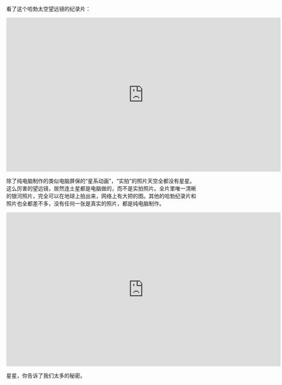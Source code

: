 看了这个哈勃太空望远镜的纪录片：

<div id="youtube2-R5bkXdiVDg4" class="youtube-wrap" data-attrs="{&quot;videoId&quot;:&quot;R5bkXdiVDg4&quot;,&quot;startTime&quot;:null,&quot;endTime&quot;:null}">

<div class="youtube-inner"><iframe src="https://www.youtube-nocookie.com/embed/R5bkXdiVDg4?rel=0&amp;autoplay=0&amp;showinfo=0&amp;enablejsapi=0" frameborder="0" loading="lazy" gesture="media" allow="autoplay; fullscreen" allowautoplay="true" allowfullscreen="true" width="728" height="409"></iframe></div>


除了纯电脑制作的类似电脑屏保的“星系动画”，“实拍”的照片天空全都没有星星。这么厉害的望远镜，居然连土星都是电脑做的，而不是实拍照片。全片里唯一清晰的银河照片，完全可以在地球上拍出来，网络上有大把的图。其他的哈勃纪录片和照片也全都差不多，没有任何一张是真实的照片，都是纯电脑制作。

<div id="youtube2-dzBhB1h9B8I" class="youtube-wrap" data-attrs="{&quot;videoId&quot;:&quot;dzBhB1h9B8I&quot;,&quot;startTime&quot;:null,&quot;endTime&quot;:null}">

<div class="youtube-inner"><iframe src="https://www.youtube-nocookie.com/embed/dzBhB1h9B8I?rel=0&amp;autoplay=0&amp;showinfo=0&amp;enablejsapi=0" frameborder="0" loading="lazy" gesture="media" allow="autoplay; fullscreen" allowautoplay="true" allowfullscreen="true" width="728" height="409"></iframe></div>


星星，你告诉了我们太多的秘密。

